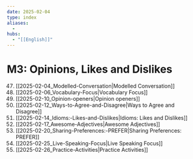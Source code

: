 ```yaml
---
date: 2025-02-04
type: index
aliases:
  -
hubs:
  - "[[English]]"
---
```


# M3: Opinions, Likes and Dislikes

47. [[2025-02-04_Modelled-Conversation|Modelled Conversation]]
48. [[2025-02-06_Vocabulary-Focus|Vocabulary Focus]]
49. [[2025-02-10_Opinion-openers|Opinion openers]]
50. [[2025-02-12_Ways-to-Agree-and-Disagree|Ways to Agree and Disagree]]
51. [[2025-02-14_Idioms:-Likes-and-Dislikes|Idioms: Likes and Dislikes]]
52. [[2025-02-17_Awesome-Adjectives|Awesome Adjectives]]
53. [[2025-02-20_Sharing-Preferences:-PREFER|Sharing Preferences: PREFER]]
54. [[2025-02-25_Live-Speaking-Focus|Live Speaking Focus]]
55. [[2025-02-26_Practice-Activities|Practice Activities]]
